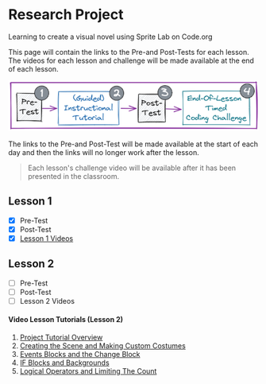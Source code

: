 # Research Project

Learning to create a visual novel using Sprite Lab on Code.org

This page will contain the links to the Pre-and Post-Tests for each lesson. The videos for each lesson and challenge will be made available at the end of each lesson.

![](./lesson-breakdown-in-stages.png)

The links to the Pre-and Post-Test will be made available at the start of each day and then the links will no longer work after the lesson.

> Each lesson's challenge video will be available after it has been presented in the classroom.

## Lesson 1

- [x] Pre-Test
- [x] Post-Test
- [x] [Lesson 1 Videos](https://www.youtube.com/watch?v=tOw0pPCpZzI&list=PLyCwPGjh8kDzNSHZnwvwYUVpqtIAmDtRq)

## Lesson 2

- [ ] Pre-Test <!-- [Pre-Test](https://docs.google.com/forms/d/e/1FAIpQLSd7jefnro7MCVc4fACqgEK_HfS7tYNeIIgknAiiBSuVrP8Ygg/viewform?usp=share_link) -->
- [ ] Post-Test <!-- [Post-Test](https://docs.google.com/forms/d/e/1FAIpQLSezTXFnMepsgzASb8noEJLXm9dVyv3FGyOy-YvLgw27fNlOCA/viewform?usp=share_link) -->
- [ ] Lesson 2 Videos <!-- [Lesson 2 Videos](https://www.youtube.com/watch?v=s6cOdjzLfGY&list=PLyCwPGjh8kDzFuT1NtSF9BzClOxf2oUmd) -->

#### Video Lesson Tutorials (Lesson 2)

1. [Project Tutorial Overview](https://www.youtube.com/watch?v=s6cOdjzLfGY)
2. [Creating the Scene and Making Custom Costumes](https://www.youtube.com/watch?v=SAYqDQyL8hk&list=PLyCwPGjh8kDzFuT1NtSF9BzClOxf2oUmd&index=2)
3. [Events Blocks and the Change Block](https://www.youtube.com/watch?v=VWAGlFRRRZk&list=PLyCwPGjh8kDzFuT1NtSF9BzClOxf2oUmd&index=3)
4. [IF Blocks and Backgrounds](https://www.youtube.com/watch?v=UZ07BGof-so&list=PLyCwPGjh8kDzFuT1NtSF9BzClOxf2oUmd&index=4)
5. [Logical Operators and Limiting The Count](https://www.youtube.com/watch?v=naYjb5rzoAk&list=PLyCwPGjh8kDzFuT1NtSF9BzClOxf2oUmd&index=5)

